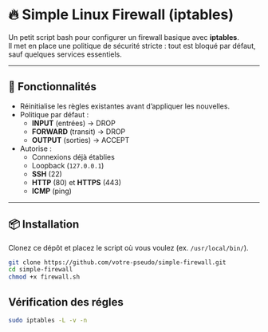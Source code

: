 
# 🔥 Simple Linux Firewall (iptables)

Un petit script bash pour configurer un firewall basique avec **iptables**.  
Il met en place une politique de sécurité stricte : tout est bloqué par défaut, sauf quelques services essentiels.

---

## 🚀 Fonctionnalités

- Réinitialise les règles existantes avant d’appliquer les nouvelles.
- Politique par défaut :
  - **INPUT** (entrées) → DROP
  - **FORWARD** (transit) → DROP
  - **OUTPUT** (sorties) → ACCEPT
- Autorise :
  - Connexions déjà établies
  - Loopback (`127.0.0.1`)
  - **SSH** (22)
  - **HTTP** (80) et **HTTPS** (443)
  - **ICMP** (ping)

---

## 📦 Installation

Clonez ce dépôt et placez le script où vous voulez (ex. `/usr/local/bin/`).

```bash
git clone https://github.com/votre-pseudo/simple-firewall.git
cd simple-firewall
chmod +x firewall.sh
```

## Vérification des régles
```bash
sudo iptables -L -v -n
```
